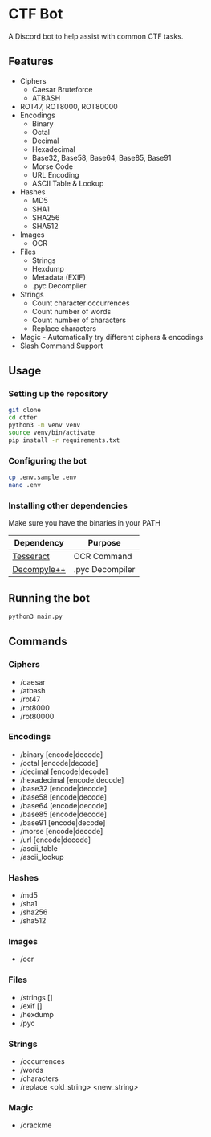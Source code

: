 # CTF Bot
A Discord bot to help assist with common CTF tasks.

## Features
* Ciphers
    * Caesar Bruteforce
    * ATBASH
*    ROT47, ROT8000, ROT80000
* Encodings
    * Binary
    * Octal
    * Decimal
    * Hexadecimal
    * Base32, Base58, Base64, Base85, Base91
    * Morse Code
    * URL Encoding
    * ASCII Table & Lookup
* Hashes
    * MD5
    * SHA1
    * SHA256
    * SHA512
* Images
    * OCR
* Files
    * Strings
    * Hexdump
    * Metadata (EXIF)
    * .pyc Decompiler
* Strings
    * Count character occurrences
    * Count number of words
    * Count number of characters
    * Replace characters
* Magic - Automatically try different ciphers & encodings
* Slash Command Support

## Usage
### Setting up the repository
```bash
git clone
cd ctfer
python3 -m venv venv
source venv/bin/activate
pip install -r requirements.txt
```

### Configuring the bot
```bash
cp .env.sample .env
nano .env
```

### Installing other dependencies
Make sure you have the binaries in your PATH

| Dependency | Purpose |
| --- | --- |
| [Tesseract](https://github.com/tesseract-ocr/tesseract) | OCR Command |
| [Decompyle++](https://github.com/zrax/pycdc) | .pyc Decompiler |

## Running the bot
```bash
python3 main.py
```

## Commands
### Ciphers
* /caesar <ciphertext>
* /atbash <ciphertext>
* /rot47 <ciphertext>
* /rot8000 <ciphertext>
* /rot80000 <ciphertext>
### Encodings
* /binary <text> [encode|decode]
* /octal <text> [encode|decode]
* /decimal <text> [encode|decode]
* /hexadecimal <text> [encode|decode]
* /base32 <text> [encode|decode]
* /base58 <text> [encode|decode]
* /base64 <text> [encode|decode]
* /base85 <text> [encode|decode]
* /base91 <text> [encode|decode]
* /morse <text> [encode|decode]
* /url <text> [encode|decode]
* /ascii_table
* /ascii_lookup <character>
### Hashes
* /md5 <text>
* /sha1 <text>
* /sha256 <text>
* /sha512 <text>
### Images
* /ocr <image>
### Files
* /strings <file> [<grep>]
* /exif <file> [<grep>]
* /hexdump <file>
* /pyc <file>
### Strings
* /occurrences <text> <character>
* /words <text>
* /characters <text>
* /replace <text> <old_string> <new_string>
### Magic
* /crackme <ciphertext>












